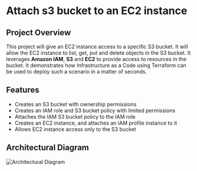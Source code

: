 # Attach s3 bucket to an EC2 instance
## Project Overview

This project will give an EC2 instance access to a specific S3 bucket. It will allow the EC2 instance to list, get, put and delete objects in the S3 bucket. It leverages **Amazon IAM**, **S3** and **EC2** to provide access to resources in the bucket. It demonstrates how Infrastructure as a Code using Terraform can be used to deploy such a scenario in a matter of seconds. 

## Features
* Creates an S3 bucket with ownership permissions
* Creates an IAM role and S3 bucket policy with limited permissions
* Attaches the IAM S3 bucket policy to the IAM role
* Creates an EC2 instance, and attaches an IAM profile instance to it
* Allows EC2 instance access only to the S3 bucket

## Architectural Diagram
![Architectural Diagram](https://i.postimg.cc/Bvqq4Kv5/ec2-s3-drawio.png)
 
